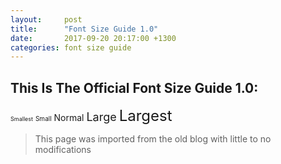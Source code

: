 ```yaml
---
layout:     post
title:      "Font Size Guide 1.0"
date:       2017-09-20 20:17:00 +1300
categories: font size guide
---
```


This Is The Official Font Size Guide 1.0:
-----------------------------------------

<span style="font-size: xx-small;">Smallest</span> <span style="font-size: x-small;">Small</span> Normal <span style="font-size: large;">Large</span> <span style="font-size: x-large;">Largest</span>

> This page was imported from the old blog with little to no modifications
